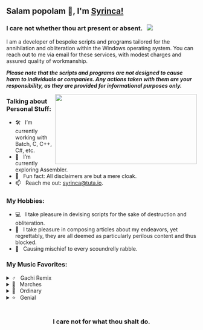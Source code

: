 ## Salam popolam 👋, I'm [Syrinca!](https://www.youtube.com/watch?v=POb02mjj2zE/)

### I care not whether thou art present or absent. &nbsp; ![](https://visitor-badge.glitch.me/badge?page_id=iampavangandhi.iampavangandhi&style=flat-square&color=0088cc)

I am a developer of bespoke scripts and programs tailored for the annihilation and obliteration within the Windows operating system. You can reach out to me via email for these services, with modest charges and assured quality of workmanship.

***Please note that the scripts and programs are not designed to cause harm to individuals or companies. Any actions taken with them are your responsibility, as they are provided for informational purposes only.***

<img align="right" height="185" width="375" alt="" src="https://github-readme-stats.vercel.app/api/top-langs/?username=Syrinca" />

### Talking about Personal Stuff:

- 🛠 &nbsp; I’m currently working with Batch, C, C++, C#, etc.
- 🚀 &nbsp; I’m currently exploring Assembler.
- 👾 &nbsp; Fun fact: All disclaimers are but a mere cloak.
- 📫 &nbsp; Reach me out: syrinca@tuta.io.

### My Hobbies:

- 💻 &nbsp; I take pleasure in devising scripts for the sake of destruction and obliteration.
- 📰 &nbsp; I take pleasure in composing articles about my endeavors, yet regrettably, they are all deemed as particularly perilous content and thus blocked.
- 🚯 &nbsp; Causing mischief to every scoundrelly rabble.

### My Music Favorites:

<details>
  <summary>♂️ &nbsp; Gachi Remix</summary>
  <ul>
    <li><a href="https://www.youtube.com/watch?v=7Oq6im5CaY8">adaptive strike</a></li>
    <li><a href="https://www.youtube.com/watch?v=sJ2Z93BFROM">Бабы</a></li>
    <li><a href="https://www.youtube.com/watch?v=yaX9nNwdVn4">HARD DRIVE</a></li>
    <li><a href="https://www.youtube.com/watch?v=POb02mjj2zE">Юность в сапогах</a></li>
  </ul>
</details>
    <details>
  <summary>🥁 &nbsp; Marches</summary>
  <ul>
    <li><a href="https://www.youtube.com/watch?v=yWq-2tld57o">Song of the Defenders of Moscow</a></li>
    <li><a href="https://www.youtube.com/watch?v=FdXIGQjnc0M">Тревожный марш</a></li>
    <li><a href="https://www.youtube.com/watch?v=NIDJTHqY7mI">Panteri</a></li>
    <li><a href="https://www.youtube.com/watch?v=yRGgl9KT9rE">Bosanska Artiljerija</a></li>
  </ul>
</details>
    <details>
  <summary>🎵 &nbsp; Ordinary</summary>
  <ul>
    <li><a href="https://www.youtube.com/watch?v=ww9hZfgC2d8">머리어깨무릎발 (H.S.K.T.)</a></li>
  </ul>
</details>
    <details>
  <summary>⭐ &nbsp; Genial</summary>
  <ul>
    <li><a href="https://www.youtube.com/watch?v=6g5ANGOB2dI">The Bottom 2</a></li>
  </ul>
</details>

#

<div align="center">

### I care not for what thou shalt do.

</div>
